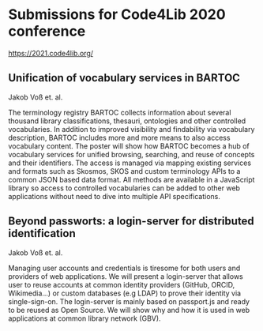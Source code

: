 # Submissions for Code4Lib 2020 conference

<https://2021.code4lib.org/>

## Unification of vocabulary services in BARTOC

Jakob Voß et. al.

The terminology registry BARTOC collects information about several thousand library classifications, thesauri, ontologies and other controlled vocabularies. In addition to improved visibility and findability via vocabulary description, BARTOC includes more and more means to also access vocabulary content. The poster will show how
BARTOC becomes a hub of vocabulary services for unified browsing, searching, and reuse of concepts and their identifiers. The access is managed via mapping existing services and formats such as Skosmos, SKOS and custom terminology APIs to a common JSON based data format. All methods are available in a JavaScript library so access to controlled vocabularies can be added to other web applications without need to dive into multiple API specifications.

## Beyond passworts: a login-server for distributed identification

Jakob Voß et. al.

Managing user accounts and credentials is tiresome for both users and providers of web applications. We will present a login-server that allows user to reuse accounts at common identity providers (GitHub, ORCID, Wikimedia...) or custom databases (e.g LDAP) to prove their identity via single-sign-on. The login-server is mainly based on passport.js and ready to be reused as Open Source. We will show why and how it is used in web applications at common library network (GBV).
